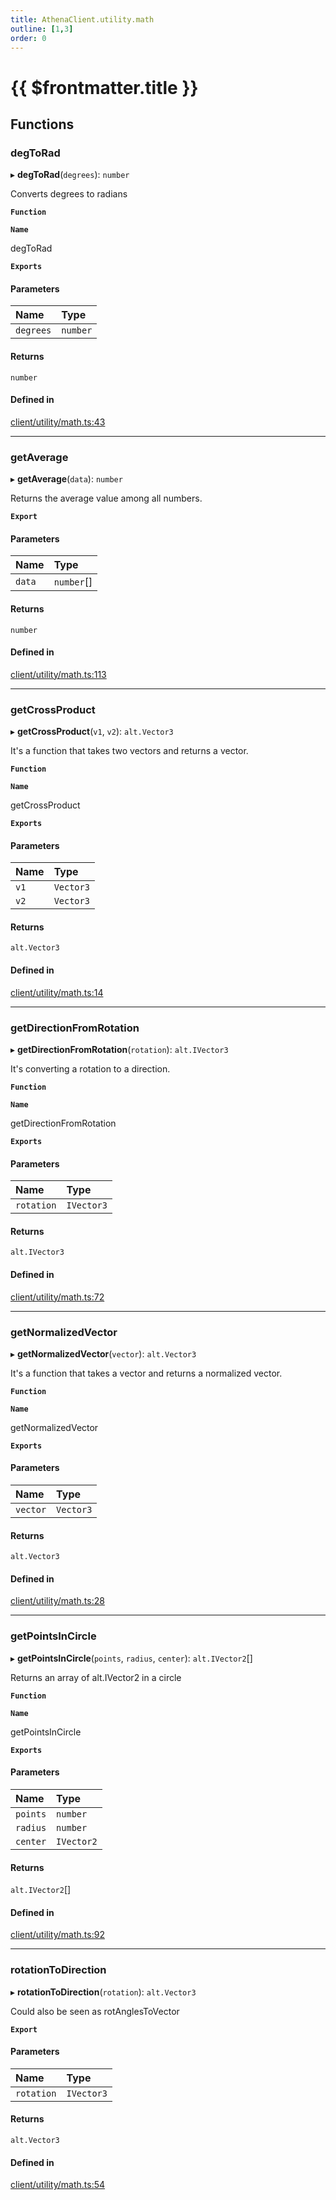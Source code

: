 ```yaml
---
title: AthenaClient.utility.math
outline: [1,3]
order: 0
---
```


# {{ $frontmatter.title }}


## Functions

### degToRad

▸ **degToRad**(`degrees`): `number`

Converts degrees to radians

**`Function`**

**`Name`**

degToRad

**`Exports`**

#### Parameters

| Name | Type |
| :------ | :------ |
| `degrees` | `number` |

#### Returns

`number`

#### Defined in

[client/utility/math.ts:43](https://github.com/Stuyk/altv-athena/blob/627294b/src/core/client/utility/math.ts#L43)

___

### getAverage

▸ **getAverage**(`data`): `number`

Returns the average value among all numbers.

**`Export`**

#### Parameters

| Name | Type |
| :------ | :------ |
| `data` | `number`[] |

#### Returns

`number`

#### Defined in

[client/utility/math.ts:113](https://github.com/Stuyk/altv-athena/blob/627294b/src/core/client/utility/math.ts#L113)

___

### getCrossProduct

▸ **getCrossProduct**(`v1`, `v2`): `alt.Vector3`

It's a function that takes two vectors and returns a vector.

**`Function`**

**`Name`**

getCrossProduct

**`Exports`**

#### Parameters

| Name | Type |
| :------ | :------ |
| `v1` | `Vector3` |
| `v2` | `Vector3` |

#### Returns

`alt.Vector3`

#### Defined in

[client/utility/math.ts:14](https://github.com/Stuyk/altv-athena/blob/627294b/src/core/client/utility/math.ts#L14)

___

### getDirectionFromRotation

▸ **getDirectionFromRotation**(`rotation`): `alt.IVector3`

It's converting a rotation to a direction.

**`Function`**

**`Name`**

getDirectionFromRotation

**`Exports`**

#### Parameters

| Name | Type |
| :------ | :------ |
| `rotation` | `IVector3` |

#### Returns

`alt.IVector3`

#### Defined in

[client/utility/math.ts:72](https://github.com/Stuyk/altv-athena/blob/627294b/src/core/client/utility/math.ts#L72)

___

### getNormalizedVector

▸ **getNormalizedVector**(`vector`): `alt.Vector3`

It's a function that takes a vector and returns a normalized vector.

**`Function`**

**`Name`**

getNormalizedVector

**`Exports`**

#### Parameters

| Name | Type |
| :------ | :------ |
| `vector` | `Vector3` |

#### Returns

`alt.Vector3`

#### Defined in

[client/utility/math.ts:28](https://github.com/Stuyk/altv-athena/blob/627294b/src/core/client/utility/math.ts#L28)

___

### getPointsInCircle

▸ **getPointsInCircle**(`points`, `radius`, `center`): `alt.IVector2`[]

Returns an array of alt.IVector2 in a circle

**`Function`**

**`Name`**

getPointsInCircle

**`Exports`**

#### Parameters

| Name | Type |
| :------ | :------ |
| `points` | `number` |
| `radius` | `number` |
| `center` | `IVector2` |

#### Returns

`alt.IVector2`[]

#### Defined in

[client/utility/math.ts:92](https://github.com/Stuyk/altv-athena/blob/627294b/src/core/client/utility/math.ts#L92)

___

### rotationToDirection

▸ **rotationToDirection**(`rotation`): `alt.Vector3`

Could also be seen as rotAnglesToVector

**`Export`**

#### Parameters

| Name | Type |
| :------ | :------ |
| `rotation` | `IVector3` |

#### Returns

`alt.Vector3`

#### Defined in

[client/utility/math.ts:54](https://github.com/Stuyk/altv-athena/blob/627294b/src/core/client/utility/math.ts#L54)
